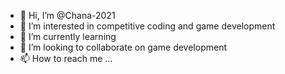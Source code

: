 - 👋 Hi, I’m @Chana-2021
- 👀 I’m interested in competitive coding and game development 
- 🌱 I’m currently learning 
- 💞️ I’m looking to collaborate on game development 
- 📫 How to reach me ...

<!---
Chana-2021/Chana-2021 is a ✨ special ✨ repository because its `README.md` (this file) appears on your GitHub profile.
You can click the Preview link to take a look at your changes.
--->
